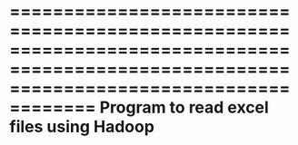 ==========================================================================================================================================
Program to read excel files using Hadoop
==========================================================================================================================================
